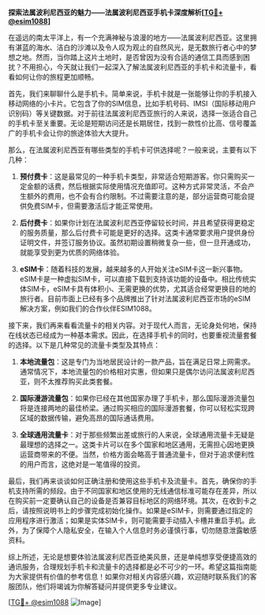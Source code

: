 **探索法属波利尼西亚的魅力——法属波利尼西亚手机卡深度解析[[TG💪+ @esim1088](https://t.me/s/esim1088)]**

在遥远的南太平洋上，有一个充满神秘与浪漫的地方——法属波利尼西亚。这里拥有湛蓝的海水、洁白的沙滩以及令人叹为观止的自然风光，是无数旅行者心中的梦想之地。然而，当你踏上这片土地时，是否曾因为没有合适的通信工具而感到困扰？不用担心，今天就让我们一起深入了解法属波利尼西亚的手机卡和流量卡，看看如何让你的旅程更加顺畅。

首先，我们来聊聊什么是手机卡。简单来说，手机卡就是一张能够让你的手机接入移动网络的小卡片。它包含了你的SIM信息，比如手机号码、IMSI（国际移动用户识别码）等关键数据。对于前往法属波利尼西亚旅行的人来说，选择一张适合自己的手机卡至关重要。无论是短期访问还是长期居住，找到一款性价比高、信号覆盖广的手机卡会让你的旅途体验大大提升。

那么，在法属波利尼西亚有哪些类型的手机卡可供选择呢？一般来说，主要有以下几种：

1. **预付费卡**：这是最常见的一种手机卡类型，非常适合短期游客。你只需购买一定金额的话费，然后根据实际使用情况充值即可。这种方式非常灵活，不会产生额外的费用，也不会有合约限制。不过需要注意的是，部分运营商可能会提供免费SIM卡，但需要激活后才能正常使用。

2. **后付费卡**：如果你计划在法属波利尼西亚停留较长时间，并且希望获得更稳定的服务质量，那么后付费卡可能是更好的选择。这类卡通常要求用户提供身份证明文件，并签订服务协议。虽然初期设置稍微复杂一些，但一旦开通成功，就能享受到更为优质的网络体验。

3. **eSIM卡**：随着科技的发展，越来越多的人开始关注eSIM卡这一新兴事物。eSIM卡是一种虚拟SIM卡，可以直接下载到支持该功能的设备中。相比传统实体SIM卡，eSIM卡具有体积小、无需更换的优势，尤其适合经常更换目的地的旅行者。目前市面上已经有多个品牌推出了针对法属波利尼西亚市场的eSIM解决方案，例如我们的合作伙伴ESIM1088。

接下来，我们再来看看流量卡的相关内容。对于现代人而言，无论身处何地，保持在线状态已经成为一种基本需求。因此，在选择手机卡的同时，也要重视流量套餐的选择。以下是几种常见的流量卡类型及其特点：

1. **本地流量包**：这是专门为当地居民设计的一款产品，旨在满足日常上网需求。通常情况下，本地流量包的价格相对实惠，但如果只是偶尔访问法属波利尼西亚，则不太推荐购买此类套餐。

2. **国际漫游流量包**：如果你已经在其他国家办理了手机卡，那么国际漫游流量包将是连接两地的最佳桥梁。通过购买相应的国际漫游套餐，你可以轻松实现跨区域的数据传输，避免高昂的国际通话费用。

3. **全球通用流量卡**：对于那些频繁出差或旅行的人来说，全球通用流量卡无疑是最理想的选择之一。这类卡片可以在多个国家和地区通用，无需担心因地更换运营商带来的不便。当然，价格方面会略高于普通流量卡，但对于追求便利性的用户而言，这绝对是一笔值得的投资。

最后，我们再来谈谈如何正确注册和使用这些手机卡及流量卡。首先，确保你的手机支持所需的频段。由于不同国家和地区使用的无线通信标准可能存在差异，所以在购买前一定要确认自己的设备是否兼容目标地区的网络环境。其次，在收到卡之后，请按照说明书上的步骤完成初始化操作。如果是eSIM卡，则需要通过指定的应用程序进行激活；如果是实体SIM卡，则可能需要手动插入卡槽并重启手机。此外，为了保障个人隐私安全，在输入个人信息时务必谨慎行事，切勿随意泄露敏感资料。

综上所述，无论是想要体验法属波利尼西亚绝美风景，还是单纯想享受便捷高效的通讯服务，合理规划手机卡和流量卡的选择都是必不可少的一环。希望这篇指南能为大家提供有价值的参考信息！如果你对相关内容感兴趣，欢迎随时联系我们的客服团队，他们将竭诚为你解答疑问并提供更多专业建议。

[[TG💪+ @esim1088](https://t.me/s/esim1088) ![Image](https://i.postimg.cc/4NQfJmqS/Snipaste-2025-05-13-00-14-12.png)]